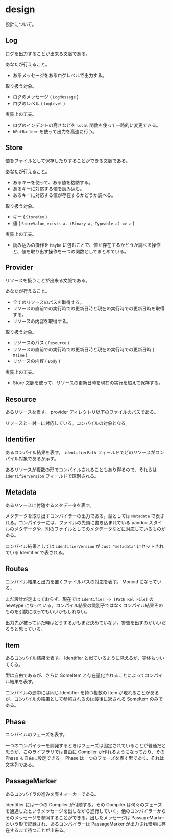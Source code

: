 # design

設計について。

## Log

ログを出力することが出来る文脈である。

あなたが行えること。

* あるメッセージをあるログレベルで出力する。

取り扱う対象。

* ログのメッセージ ( `LogMessage` )
* ログのレベル ( `LogLevel` )

実装上の工夫。

* ログのインデントの高さなどを `local` 関数を使って一時的に変更できる。
* `hPutBuilder` を使って出力を高速に行う。

## Store

値をファイルとして保存したりすることができる文脈である。

あなたが行えること。

* あるキーを使って、ある値を格納する。
* あるキーに対応する値を読み込む。
* あるキーに対応する値が存在するかどうか調べる。

取り扱う対象。

* キー ( `StoreKey` )
* 値 ( `StoreValue`, `exists a. (Binary a, Typeable a) => a` )

実装上の工夫。

* 読み込みの操作を `Maybe` に包むことで、値が存在するかどうか調べる操作と、値を取り出す操作を一つの関数としてまとめている。

## Provider

リソースを扱うことが出来る文脈である。

あなたが行えること。

* 全てのリソースのパスを取得する。
* リソースの直前での実行時での更新日時と現在の実行時での更新日時を取得する。
* リソースの内容を取得する。

取り扱う対象。

* リソースのパス ( `Resource` )
* リソースの直前での実行時での更新日時と現在の実行時での更新日時 ( `MTime` )
* リソースの内容 ( `Body` )

実装上の工夫。

* Store 文脈を使って、リソースの更新日時を現在の実行を超えて保存する。

## Resource

あるリソースを表す。 provider ディレクトリ以下のファイルのパスである。

リソースと一対一に対応している。コンパイルの対象となる。

## Identifier

あるコンパイル結果を表す。 `identifierPath` フィールドでどのリソースがコンパイル対象であるか示す。

あるリソースが複数の形でコンパイルされることもあり得るので、それらは `identifierVersion` フィールドで区別される。

## Metadata

あるリソースに付随するメタデータを表す。

メタデータを取り出すコンパイラーの出力である。型としては `Metadata` で表される。コンパイラーには、ファイルの先頭に書き込まれている pandoc スタイルのメタデータや、別のファイルとしてのメタデータなどに対応しているものがある。

コンパイル結果としては `identifierVersion` が `Just "metadata"` にセットされている Identifier で表される。

## Routes

コンパイル結果と出力を置くファイルパスの対応を表す。 Monoid になっている。

まだ設計が定まっておらず、現在では `Identifier -> [Path Rel File]` の newtype になっている。コンパイル結果の識別子ではなくコンパイル結果そのものを引数に取ってもいいかもしれない。

出力先が被っていた時はどうするかもまだ決めていない。警告を出すのがいいだろうと思っている。

## Item

あるコンパイル結果を表す。 Identifier と似ているように見えるが、実体もついてくる。

型は自由であるが、さらに SomeItem と存在量化されることによってコンパイル結果を表す。

コンパイルの途中には同じ Identifier を持つ複数の Item が現れることがあるが、コンパイルの結果として参照されるのは最後に返される SomeItem のみである。

## Phase

コンパイルのフェーズを表す。

一つのコンパイラーを開発するときはフェーズは固定されていることが普通だと思うが、このライブラリでは自由に Compiler が作れるようになっており、その Phase も自由に設定できる。 Phase は一つのフェーズを表す型であり、それは文字列である。

## PassageMarker

あるコンパイラの進みを表すマーカーである。

Identifier には一つの Compiler が付随する。その Compiler は何々のフェーズを通過したというメッセージを出しながら進行していく。他のコンパイラーからそのメッセージを参照することができる。出したメッセージは PassageMarker という形で記録され、あるコンパイラーは PassageMarker が出力され環境に存在するまで待つことが出来る。
